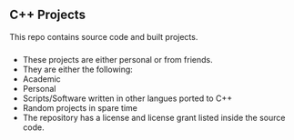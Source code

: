 ## C++ Projects
This repo contains source code and built projects.
###
- These projects are either personal or from friends.
- They are either the following: 
- Academic
- Personal
- Scripts/Software written in other langues ported to C++
- Random projects in spare time
- The repository has a license and license grant listed inside the source code. 
 
